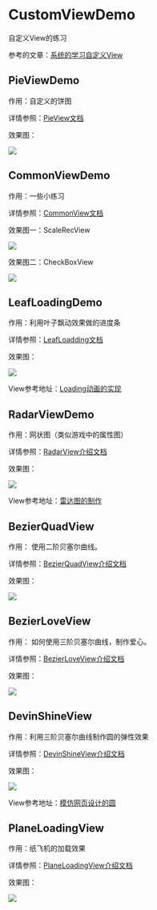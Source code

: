 # CustomViewDemo

自定义View的练习

参考的文章：[系统的学习自定义View](https://github.com/GcsSloop/AndroidNote)

## PieViewDemo

作用：自定义的饼图

详情参照：[PieView文档](https://github.com/newbiechen1024/CustomViewDemo/blob/master/pieviewdemo/DemoBrief)

效果图：

![](https://github.com/newbiechen1024/CustomViewDemo/blob/master/pieviewdemo/showEffect/show_1.png)

## CommonViewDemo

作用：一些小练习

详情参照：[CommonView文档](https://github.com/newbiechen1024/CustomViewDemo/blob/master/commonviewdemo/DemoBrief)

效果图一：ScaleRecView

![](https://github.com/newbiechen1024/CustomViewDemo/blob/master/commonviewdemo/src/showEffect/ScaleRecView.png)

效果图二：CheckBoxView

![](https://github.com/newbiechen1024/CustomViewDemo/blob/master/commonviewdemo/src/showEffect/checkBoxView.gif)

## LeafLoadingDemo

作用：利用叶子飘动效果做的进度条

详情参照：[LeafLoadding文档](https://github.com/newbiechen1024/CustomViewDemo/blob/master/leaflodingviewdemo/src/DemoBrief)

效果图：

![](https://github.com/newbiechen1024/CustomViewDemo/blob/master/showEffect/LeafDemo_Show.gif)

View参考地址：[Loading动画的实现](http://blog.csdn.net/tianjian4592/article/details/44538605)

## RadarViewDemo

作用：网状图（类似游戏中的属性图）

详情参照：[RadarView介绍文档](https://github.com/newbiechen1024/CustomViewDemo/blob/master/radarviewdemo/src/DemoBrief)

效果图：

![](https://github.com/newbiechen1024/CustomViewDemo/blob/master/showEffect/RadarViewDemo.png)

View参考地址：[雷达图的制作](http://blog.csdn.net/crazy__chen/article/details/50163693)

##  BezierQuadView

作用： 使用二阶贝塞尔曲线。

详情参照：[BezierQuadView介绍文档](https://github.com/newbiechen1024/CustomViewDemo/blob/master/bazierquad/src/demoBrief)

效果图：

![](https://github.com/newbiechen1024/CustomViewDemo/blob/master/showEffect/bezierQuadView.gif)

## BezierLoveView

作用： 如何使用三阶贝塞尔曲线，制作爱心。

详情参照：[BezierLoveView介绍文档](https://github.com/newbiechen1024/CustomViewDemo/blob/master/bazierloveviewdemo/src/demoBrief)

效果图：

![](https://github.com/newbiechen1024/CustomViewDemo/blob/master/showEffect/BezierLoveView.gif)

## DevinShineView

作用：利用三阶贝塞尔曲线制作圆的弹性效果 

详情参照：[DevinShineView介绍文档](https://github.com/newbiechen1024/CustomViewDemo/blob/master/devinshineviewdemo/src/DemoBrief)

效果图：

![](https://github.com/newbiechen1024/CustomViewDemo/blob/master/showEffect/DevinShineView.gif)

View参考地址：[模仿网页设计的圆](https://github.com/DevinShine/MagicCircle)

## PlaneLoadingView

作用：纸飞机的加载效果

详情参照：[PlaneLoadingView介绍文档](https://github.com/newbiechen1024/CustomViewDemo/blob/master/planeloadingviewdemo/src/DemoBrief)

效果图：

![](https://github.com/newbiechen1024/CustomViewDemo/blob/master/showEffect/PlaneLoadingView.gif)
